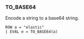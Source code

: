 <!--
This is generated by ESQL’s AbstractFunctionTestCase. Do no edit it. See ../README.md for how to regenerate it.
-->

### TO_BASE64
Encode a string to a base64 string.

```
ROW a = "elastic"
| EVAL e = TO_BASE64(a)
```
